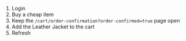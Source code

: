 1. Login
2. Buy a cheap item
3. Keep the `/cart/order-confirmation?order-confirmed=true` page open
4. Add the Leather Jacket to the cart
5. Refresh
